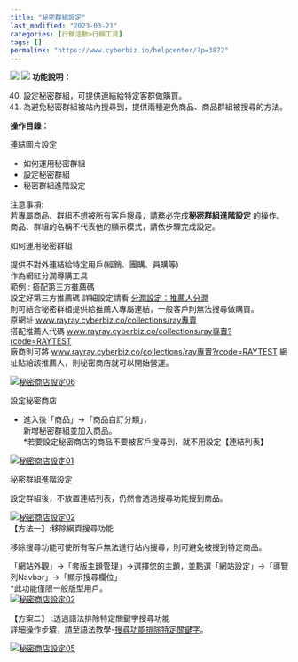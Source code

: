 ```yaml
---
title: "秘密群組設定"
last_modified: "2023-03-21"
categories: [行銷活動>行銷工具]
tags: []
permalink: "https://www.cyberbiz.io/helpcenter/?p=3872"
---
```


![](https://www.cyberbiz.io/support/wp-content/uploads/2021/09/wp-主視覺bar-1024x321.png) ![](https://www.cyberbiz.io/support/wp-content/uploads/2021/08/全版本.png) **功能說明：**  

40. 設定秘密群組，可提供連結給特定客群做購買。
41. 為避免秘密群組被站內搜尋到，提供兩種避免商品、商品群組被搜尋的方法。

**操作目錄：**

連結圖片設定

* 如何運用秘密群組
* 設定秘密群組
* 秘密群組進階設定

注意事項:  
若專屬商品、群組不想被所有客戶搜尋，請務必完成**秘密群組進階設定** 的操作。  
商品、群組的名稱不代表他的顯示模式，請依步驟完成設定。



如何運用秘密群組  

提供不對外連結給特定用戶(經銷、團購、員購等)  
作為網紅分潤導購工具  
範例 : 搭配第三方推薦碼  
設定好第三方推薦碼 詳細設定請看 [分潤設定：推薦人分潤](https://www.cyberbiz.io/helpcenter/?p=559)  
則可結合秘密群組提供給推薦人專屬連結，一般客戶則無法搜尋做購買。  
原網址 www.rayray.cyberbiz.co/collections/ray專賣  
搭配推薦人代碼 www.rayray.cyberbiz.co/collections/ray專賣?rcode=RAYTEST  
廠商則可將 www.rayray.cyberbiz.co/collections/ray專賣?rcode=RAYTEST
網址貼給該推薦人，則秘密商店就可以開始營運。  

[![秘密商店設定06](https://www.cyberbiz.io/support/wp-content/uploads/2021/09/秘密商店設定06.png)](https://www.cyberbiz.io/support/wp-content/uploads/2021/09/秘密商店設定06.png)  

設定秘密商店  


* 進入後「商品」→「商品自訂分類」，  
新增秘密群組並加入商品。  
*若要設定秘密商店的商品不要被客戶搜尋到，就不用設定【連結列表】   

[![秘密商店設定01](https://www.cyberbiz.io/support/wp-content/uploads/2021/09/秘密商店設定01.png)](https://www.cyberbiz.io/support/wp-content/uploads/2021/09/秘密商店設定01.png)


秘密群組進階設定  

設定群組後，不放置連結列表，仍然會透過搜尋功能搜到商品。  

[![秘密商店設定02](https://www.cyberbiz.io/support/wp-content/uploads/2021/09/秘密商店設定02.png)](https://www.cyberbiz.io/support/wp-content/uploads/2021/09/秘密商店設定02.png)  
【方法一】:移除網頁搜尋功能  

移除搜尋功能可使所有客戶無法進行站內搜尋，則可避免被搜到特定商品。  

「網站外觀」→「套版主題管理」→選擇您的主題，並點選「網站設定」→「導覽列Navbar」→「顯示搜尋欄位」  
*此功能僅限一般版型用戶。   
[![秘密商店設定02](https://www.cyberbiz.io/helpcenter/wp-content/uploads/秘密商店設定07.png)](https://www.cyberbiz.io/helpcenter/wp-content/uploads/秘密商店設定07.png)  

【方案二】 :透過語法排除特定關鍵字搜尋功能  
詳細操作步驟，請至語法教學-[搜尋功能排除特定關鍵字](https://www.cyberbiz.io/helpcenter/?p=3852)。  

[![秘密商店設定05](https://www.cyberbiz.io/support/wp-content/uploads/2021/09/秘密商店設定05.png)](https://www.cyberbiz.io/support/wp-content/uploads/2021/09/秘密商店設定05.png)  



